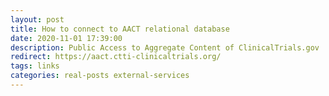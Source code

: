 ```yaml
---
layout: post
title: How to connect to AACT relational database
date: 2020-11-01 17:39:00
description: Public Access to Aggregate Content of ClinicalTrials.gov
redirect: https://aact.ctti-clinicaltrials.org/
tags: links
categories: real-posts external-services
---
```



